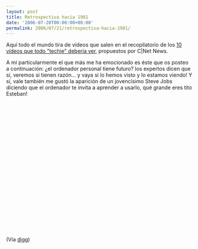 ```yaml
---
layout: post
title: Retrospectiva hacia 1981
date: '2006-07-20T00:00:00+00:00'
permalink: 2006/07/21/retrospectiva-hacia-1981/
---
```

Aquí todo el mundo tira de vídeos que salen en el recopilatorio de los <a href="http://news.com.com/2300-1026_3-6095928-1.html?tag=ne.gall.pg">10 vídeos que todo "techie" debería ver</a>, propuestos por C|Net News.

A mí particularmente el que más me ha emocionado es éste que os posteo a continuación: ¿el ordenador personal tiene futuro? los expertos dicen que sí, veremos si tienen razón... y vaya si lo hemos visto y lo estamos viendo! Y sí, vale también me gustó la aparición de un jovencísimo Steve Jobs diciendo que el ordenador te invita a aprender a usarlo, qué grande eres tito Esteban!

<object width="425" height="350"><param name="movie" value="http://www.youtube.com/v/PkKwV7i6Vx0"></param><embed src="http://www.youtube.com/v/PkKwV7i6Vx0" type="application/x-shockwave-flash" width="425" height="350"></embed></object>

(Vía <a href="http://digg.com/tech_news/Ten_tech-related_YouTube_clips_you_shouldn_t_miss">digg</a>)
